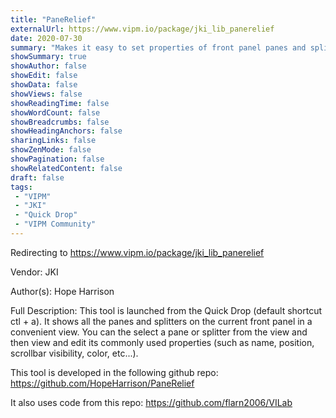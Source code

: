 ```yaml
---
title: "PaneRelief"
externalUrl: https://www.vipm.io/package/jki_lib_panerelief
date: 2020-07-30
summary: "Makes it easy to set properties of front panel panes and splitters"
showSummary: true
showAuthor: false
showEdit: false
showData: false
showViews: false
showReadingTime: false
showWordCount: false
showBreadcrumbs: false
showHeadingAnchors: false
sharingLinks: false
showZenMode: false
showPagination: false
showRelatedContent: false
draft: false
tags:
 - "VIPM"
 - "JKI"
 - "Quick Drop"
 - "VIPM Community"
---
```


Redirecting to https://www.vipm.io/package/jki_lib_panerelief

Vendor: JKI

Author(s): Hope Harrison
 
Full Description:
This tool is launched from the Quick Drop (default shortcut ctl + a). It shows all the panes and splitters on the current front panel in a convenient view. You can the select a pane or splitter from the view and then view and edit its commonly used properties (such as name, position, scrollbar visibility, color, etc...).

This tool is developed in the following github repo:
https://github.com/HopeHarrison/PaneRelief

It also uses code from this repo:
https://github.com/flarn2006/VILab